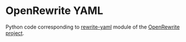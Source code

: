 # OpenRewrite YAML
Python code corresponding to [rewrite-yaml](https://github.com/openrewrite/rewrite/tree/main/rewrite-yaml) module of the [OpenRewrite project](https://github.com/openrewrite/rewrite).
